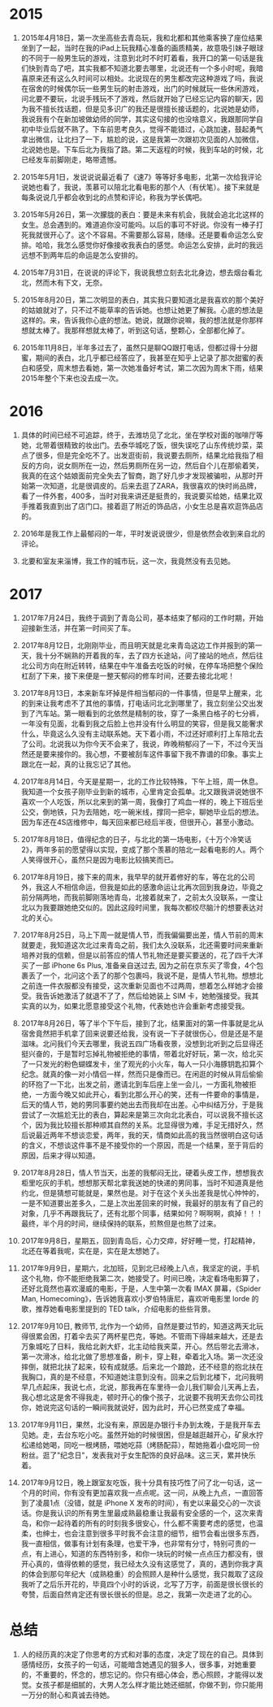# 2015

1. 2015年4月18日，第一次坐高些去青岛玩，我和北都和其他乘客换了座位结果坐到了一起，当时在我的iPad上玩我精心准备的画质精美，故意吸引妹子眼球的不同于一般男生玩的游戏，注意到北时不时盯着看，我开口的第一句话是我们快到青岛了吧，其实我都不知道北要去哪里，北说还有一个多小时呢，我暗喜原来还有这么久时间可以相处。北说现在的男生都改完这种游戏了吗，我说在宿舍的时候偶尔玩一些男生玩的射击游戏，出门的时候就玩一些休闲游戏，问北要不要玩，北说手残玩不了游戏，然后就开始了已经忘记内容的聊天，因为我不擅长找话题，但是见多识广的我还是很擅长接话题的，北说她是幼师，我说我有个在新加坡做幼师的同学，其实这句接的也没啥意义，我跟那同学自初中毕业后就不熟了。下车前思考良久，觉得不能错过，心跳加速，鼓起勇气拿出微信，让北扫了一下，尴尬的说，这是我第一次跟初次见面的人加微信，北说她也是。下车后北为我指了路。第二天返程的时候，我到车站的时候，北已经发车前脚刚走，略带遗憾。

2. 2015年5月1日，发说说说最近看了《速7》等等好多电影，北第一次给我评论说她也看了，我说，羡慕可以陪北北看电影的那个人（有伏笔）。接下来就是每条说说几乎都会收到北的点赞和评论，称我为学长偶吧。

3. 2015年5月26日，第一次朦胧的表白：要是未来有机会，我就会追北北这样的女生。总会遇到的。难道追你没可能吗。以后的事可不好说。你没有一棒子打死我就很开心了。这个不容易。不需要那么容易，随缘。还是要看命运怎么安排。哈哈，我怎么感觉你好像接收我表白的感觉。命运怎么安排，此时的我远远想不到两年后的命运是怎么安排的。

4. 2015年7月31日，在说说的评论下，我说我想立刻去北北身边，想去烟台看北北，然而木有下文，无奈。

5. 2015年8月20日，第二次明显的表白，其实我只要知道北是我喜欢的那个美好的姑娘就对了，只不过不能草率的告诉她。也想让她更了解我。心底的想法是这样的。来，告诉我你心底的想法。她说，就跟你说嘛，我的想法就是你那样想就太棒了。我那样想就太棒了，听到这句话，整颗心，全部都化掉了。

6. 2015年11月8日，半年多过去了，虽然只是聊QQ跟打电话，但都过得十分甜蜜，期间的表白，北几乎都已经答应了，我甚至在知乎上记录了那次甜蜜的表白和感受，周末想去看她，第一次她准备好考试，第二次因为周末下雨，结果2015年整个下来也没去成一次。

# 2016

1. 具体的时间已经不可追踪，终于，去潍坊见了北北，坐在学校对面的咖啡厅等她，北带着很精致的妆出门。去泰华城吃了饭，很失误吃了山东传统炒菜，菜点了很多，但是完全吃不了。出发逛街前，我说要去厕所，结果北给我指了相反的方向，说女厕所在一边，然后男厕所在另一边，然后自个儿在那偷着笑，我真的在这个姑娘面前完全失去了智商，跑了好几步才发现被骗啦，从那时开始第一次知道，北是很调皮的。后来去逛了ZARA，我很喜欢的快时尚品牌，看了一件外套，400多，当时对我来讲还是挺贵的，我说要买给她，结果北双手推着我直到出了店门口。接着逛了附近的饰品店，小女生总是喜欢逛饰品店的。

2. 2016年是我工作上最郁闷的一年，平时发说说很少，但是依然会收到来自北的评论。

3. 北要和室友来淄博，我工作的城市玩，这一次，我竟然没有去见她。

# 2017

1. 2017年7月24日，我终于调到了青岛公司，基本结束了郁闷的工作时期，开始迎接新生活，并在第一时间买了车。

2. 2017年8月12日，北刚刚毕业，而且明天就是北来青岛这边工作并报到的第一天，我十分不娴熟的开着我的车，去了四方长途站，问了接站的地点，然后往北公司方向在附近转转，结果在中午准备去吃饭的时候，在停车场把整个保险杠刮了下来，接下来便是一整天郁闷的修车时间，还要去接北北呢！

3. 2017年8月13日，本来新车坏掉是件相当郁闷的一件事情，但是早上醒来，北的到来让我考虑不了其他的事情，打电话问北北到哪里了，我立刻坐公交出发到了汽车站。第一眼看到的北依然是精制的妆，穿了一条黑白格子的七分裤，一年没有见面，北看到我之后脸上也并没有什么明显的笑容，但是我又能奢求什么，毕竟这么久没有主动联系她。天下着小雨，不过还好顺利打上车陪北去了公司。北说我以为你今天不会来了，我说，昨晚稍郁闷了一下，不过今天当然还是要来接你的。我心想，不要被刮车这件事留下我不靠谱的印象。事实上跟北在一起，真的让我忘记了其他。

4. 2017年8月14日，今天是星期一，北的工作比较特殊，下午上班，周一休息。我知道一个女孩子刚毕业到新的城市，心里肯定会孤单。北又跟我讲说她很不喜欢一个人吃饭，所以北来到的第一周，我像打了鸡血一样的，晚上下班后坐公交，倒地铁，只为去陪她，吃一碗米线，撑同一把伞，聊她毕业后的想法。因为车还在4S店维修中，每天回来都已经后半夜，但很开心，甚至小激动。

5. 2017年8月18日，值得纪念的日子，与北北的第一场电影，《十万个冷笑话2》，两年多前的愿望得以实现，变成了那个羡慕的陪北一起看电影的人。两个人笑得很开心，虽然只是因为电影比较搞笑而已。

6. 2017年8月19日，接下来的周末，我早早的就开着修好的车，等在北的公司外，我这人不相信命运，但我是如此的感激命运让北再次回到我身边，毕竟之前分隔两地，而我前脚刚落地青岛，北接着就来了，之前太久没联系，一度让北以为我要跟她绝交似的。因此这段时间里，我每次都绞尽脑汁的想要表达对北的关心。

7. 2017年8月25日，马上下周一就是情人节，而我偏偏要出差，情人节前的周末就要走，我知道这次北过来青岛之前，我们太久没联系，北还需要时间来重新培养对我的信赖，但是以前答应的情人节礼物还是要买要送的，花了四千大洋买了一部 iPhone 6s Plus, 准备亲自送过去, 因为之前在京东买了零食，4个包裹丢了一个，北问这个丢了的那个包裹吗，我说不是，是情人节礼物。想想北之前连一件衣服都没有接受，这次重新见面也不过两周，想着怎么样她才会接受。我告诉她激活了就退不了了，然后给她装上 SIM 卡，她勉强接受。我其实真的以为，如果北愿意接受这个礼物，代表她也许会重新考虑接受我。

8. 2017年8月26日，等了半个下午后，接到了北，结果面对的第一件事就是北从宿舍竟然把手机拿了回来说要还给我，没有说一下子就很伤心，但是还是不是滋味。北问我们今天去哪里，我说五四广场看夜景，没想到北听到之后显得还挺兴奋的，于是暂时忘掉礼物被拒绝的事情，带着北好好玩，第一次，给北买了一只发光的粉色蝴蝶发卡，坐了观光的小火车，每人一只小海豚钥匙扣算个纪念。就真的像一对小情侣一样，然而只是像而已。在闲逛的时候从背后偷偷的环抱了一下北，出发之前，邀请北到车后座上坐一会儿，一方面礼物被拒绝，一方面今晚又如此开心，看到北那么开心的笑，还有一件要命的事情是，后天的情人节，她的男同事要约她出去而我却在出差。心中纠结万分，于是我尝试了一次尴尬无比的表白，算起来是第三次向北北表白，可以说我不擅长这个，因为我比较擅长那种顺其自然的关系。北显得很为难，手足无措好久，然后说最近两年不想谈恋爱，两年，我的天，情商如此高的我当然很明白这句话的含义，不想谈这件事不是不接受你的一个原因，而是一个结果，至于背后的原因，后来才得以知道。

9. 2017年8月28日，情人节当天，出差的我郁闷无比，硬着头皮工作，想想我衣柜里吃灰的手机，想想那天帮北拿我送她的快递的男同事，当时不知道真是他约北，但是猜想可能就是，果然也是。对于在这个关头出差我是忧心忡忡的，一是不知道要出差多久，二是上次出差回来的时候，我最好的朋友有了自己的对象，几乎不再跟我玩了，还有北那个同事，结果如何？啊啊啊，疯掉！！！最终，半个月的时间，继续保持的联系，煎熬但是也熬了过来。

10. 2017年9月8日，星期五，回到青岛后，心力交瘁，好好睡一觉，打起精神，北还在等着我呢，实在是，实在是太想她了。

11. 2017年9月9日，星期六，北加班，见到北已经晚上八点，我坚定的说，手机这个礼物，你不能拒绝我第二次，她接受了。时间已晚，决定看场电影算了，还好北竟然也喜欢漫威的电影，于是，人生中第一次看 IMAX 屏幕，《Spider Man, Homecoming》，告诉她我喜欢小罗伯特唐尼，喜欢听电影里 lorde 的歌，推荐她看电影里提到的 TED talk，介绍电影的些些背景。

12. 2017年9月10日, 教师节, 北作为一个幼师，自然是要过节的，知道这两天北玩得很累会困，打着伞去买了两杯星巴克，等她。不管雨下得越来越大，还是去万象城吃了日料，我给北剥大虾，北主动给我夹菜，开心。然后带北去滑冰，第一次滑冰，给北北做了思想准备，刷卡，穿上鞋，牵着北入场。第一次还没摔倒，就把北扶了起来，较有成就感。后来北一个踉跄，还不经意的抱北扶在我胸口，真的是不经意，不知道她注意到没有。回来之后到北楼下，北问我明早几点起床，我说七点，北说，那我再在车里待一会儿我们聊会儿天再上去，我心想北这是舍不得我走，顿时开心的像个孩子，北说要不我明天去你公司找你，她说完这句话的一瞬间我就说好，因为此时，开心已然变成了幸福。

13. 2017年9月11日，果然，北没有来，原因是办银行卡办到太晚，于是我开车去见她。走，去台东吃小吃。虽然开始的时候很困，但是越逛越开心，矿泉水拧松递给她喝，同吃一根烤肠，喂她吃蒜（烤肠配蒜），帮她拖着小盘吃同一份粉丝。逛了"纪念日"，发表我对于女生配饰的良好品味。这三天，累并快乐着。

14. 2017年9月12日，晚上跟室友吃饭，我十分具有技巧性了问了北一句话，这一个月的时间，你有没有更加喜欢我一点点呢。这一问，从晚上九点，一直回答到了凌晨1点（没错，就是 iPhone X 发布的时间），有史以来最交心的一次谈话。你是我认识的所有男生里最成熟最稳重让我最有安全感的一个，这次来青岛，和你一起待着的所有的时刻我多很安心，什么都不需要考虑的感觉，也温柔，也绅士，也会注意到很多平时我不会注意的细节，细节会看出很多东西，我一直相信，做事有计划有条理，也爱干净，也非常有分寸，特别可贵的一点，有上进心，知道的东西特别多，和你一块玩的时候一点点压力都没有，很开心真的，值得依赖的感觉，我已经太久没有这感觉了，真的，遇到你我才真的体会到那句年纪大（成熟稳重）的会照顾人是种什么感觉，我只裁取了这段我听了之后乐开花的，毕竟四个小时的诉说，北写了万字，前面是很长很长的夸赞，后面自然肯定还有很长很长的但是。总之，我第一次走进了北的心。

# 总结

1. 人的经历真的决定了你思考的方式和对事的态度，决定了现在的自己。具体到感情经历，女孩子的一句话，可能暗含她遇见的狠多人，很多事，对她重要的，不重要的，怀念的，想忘记的。你只有细心体会，悉心照顾，才能得以发觉。女孩子都是细腻的，大男人怎么样才能比她还细腻，你做不到，你只能用一万分的耐心和真诚去待她。
